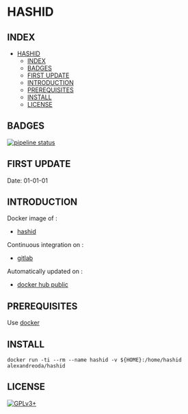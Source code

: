 # HASHID


## INDEX

- [HASHID](#hashid)
  - [INDEX](#index)
  - [BADGES](#badges)
  - [FIRST UPDATE](#first-update)
  - [INTRODUCTION](#introduction)
  - [PREREQUISITES](#prerequisites)
  - [INSTALL](#install)
  - [LICENSE](#license)


## BADGES

[![pipeline status](https://gitlab.com/oda-alexandre/hashid/badges/master/pipeline.svg)](https://gitlab.com/oda-alexandre/hashid/commits/master)


## FIRST UPDATE

Date: 01-01-01


## INTRODUCTION

Docker image of :

- [hashid](https://tools.kali.org/password-attacks/hash-identifier)

Continuous integration on :

- [gitlab](https://gitlab.com/oda-alexandre/hashid/pipelines)

Automatically updated on :

- [docker hub public](https://hub.docker.com/r/alexandreoda/hashid)


## PREREQUISITES

Use [docker](https://www.docker.com)


## INSTALL

```docker run -ti --rm --name hashid -v ${HOME}:/home/hashid alexandreoda/hashid```


## LICENSE

[![GPLv3+](http://gplv3.fsf.org/gplv3-127x51.png)](https://gitlab.com/oda-alexandre/hashid/blob/master/LICENSE)
